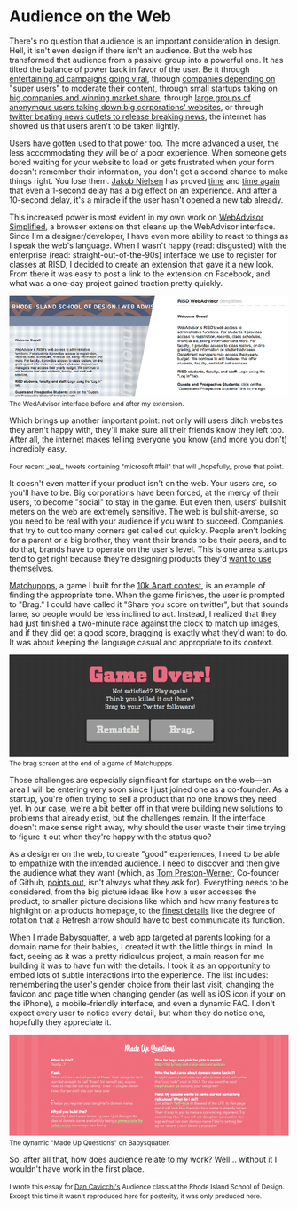 
# Audience on the Web

There's no question that audience is an important consideration in design. Hell, it isn't even design if there isn't an audience. But the web has transformed that audience from a passive group into a powerful one. It has tilted the balance of power back in favor of the user. Be it through [entertaining ad campaigns going viral](http://www.reddit.com/r/entertainment/comments/cp190/the_old_spice_man_responds_to_the_internet/), through [companies depending on "super users" to moderate their content](http://techcrunch.com/2010/11/25/stack-overflow-hits-10m-uniques-boldly-goes-where-no-qa-site-has-gone-before/), through [small startups taking on big companies and winning market share](http://techcrunch.com/2010/07/25/fawlty-logic/), through [large groups of anonymous users taking down big corporations' websites](http://news.cnet.com/8301-13578_3-20024701-38.html?tag=mncol;txt), or through [twitter beating news outlets to release breaking news](http://news.cnet.com/8301-31001_3-20058782-261.html#ixzz1LArs5JOf), the internet has showed us that users aren't to be taken lightly.

Users have gotten used to that power too. The more advanced a user, the less accommodating they will be of a poor experience. When someone gets bored waiting for your website to load or gets frustrated when your form doesn't remember their information, you don't get a second chance to make things right. You lose them. [Jakob Nielsen](http://www.useit.com/) has proved [time](http://www.useit.com/alertbox/9703a.html) and [time again](http://www.useit.com/alertbox/response-times.html) that even a 1-second delay has a big effect on an experience. And after a 10-second delay, it's a miracle if the user hasn't opened a new tab already.

This increased power is most evident in my own work on [WebAdvisor Simplified](http://ian.st/webadvisor), a browser extension that cleans up the WebAdvisor interface. Since I'm a designer/developer, I have even more ability to react to things as I speak the web's language. When I wasn't happy (read: disgusted) with the enterprise (read: straight-out-of-the-90s) interface we use to register for classes at RISD, I decided to create an extension that gave it a new look. From there it was easy to post a link to the extension on Facebook, and what was a one-day project gained traction pretty quickly.

[![](images/webadvisor.png)](http://ian.st/webadvisor)
<small>The WedAdvisor interface before and after my extension.</small>

Which brings up another important point: not only will users ditch websites they aren't happy with, they'll make sure all their friends know they left too. After all, the internet makes telling everyone you know (and more you don't) incredibly easy.

<ul class="tweets"></ul>
<small>Four recent _real_ tweets containing "microsoft #fail" that will _hopefully_ prove that point.</small>

It doesn't even matter if your product isn't on the web. Your users are, so you'll have to be. Big corporations have been forced, at the mercy of their users, to become "social" to stay in the game. But even then, users' bullshit meters on the web are extremely sensitive. The web is bullshit-averse, so you need to be real with your audience if you want to succeed.  Companies that try to cut too many corners get called out quickly. People aren't looking for a parent or a big brother, they want their brands to be their peers, and to do that, brands have to operate on the user's level. This is one area startups tend to get right because they're designing products they'd [want to use themselves](http://paulgraham.com/organic.html).

[Matchuppps](http://ian.st/matchuppps), a game I built for the [10k Apart contest](http://10k.aneventapart.com/), is an example of finding the appropriate tone. When the game finishes, the user is prompted to "Brag." I could have called it "Share you score on twitter", but that sounds lame, so people would be less inclined to act. Instead, I realized that they had just finished a two-minute race against the clock to match up images, and if they did get a good score, bragging is exactly what they'd want to do. It was about keeping the language casual and appropriate to its context.

[![](images/matchuppps.png)](http://ian.st/matchuppps)
<small>The brag screen at the end of a game of Matchuppps.</small>

Those challenges are especially significant for startups on the web—an area I will be entering very soon since I just joined one as a co-founder. As a startup, you're often trying to sell a product that no one knows they need yet. In our case, we're a bit better off in that were building new solutions to problems that already exist, but the challenges remain. If the interface doesn't make sense right away, why should the user waste their time trying to figure it out when they're happy with the status quo?

As a designer on the web, to create "good" experiences, I need to be able to empathize with the intended audience. I need to discover and then give the audience what they want (which, as [Tom Preston-Werner]( http://tom.preston-werner.com/), Co-founder of Github, [points out](http://tom.preston-werner.com/2011/03/29/ten-lessons-from-githubs-first-year.html), isn't always what they ask for). Everything needs to be considered, from the big picture ideas like how a user accesses the product, to smaller picture decisions like which and how many features to highlight on a products homepage, to the [finest details](http://littlebigdetails.com) like the degree of rotation that a Refresh arrow should have to best communicate its function.

When I made [Babysquatter](http://babysquatter.com), a web app targeted at parents looking for a domain name for their babies, I created it with the little things in mind. In fact, seeing as it was a pretty ridiculous project, a main reason for me building it was to have fun with the details. I took it as an opportunity to embed lots of subtle interactions into the experience. The list includes: remembering the user's gender choice from their last visit, changing the favicon and page title when changing gender (as well as iOS icon if your on the iPhone), a mobile-friendly interface, and even a dynamic FAQ. I don't expect every user to notice every detail, but when they do notice one, hopefully they appreciate it.

[![](images/babysquatter.png)](http://babysquatter.com)
<small>The dynamic "Made Up Questions" on Babysquatter.</small>

So, after all that, how does audience relate to my work? Well… without it I wouldn't have work in the first place.

<small>I wrote this essay for [Dan Cavicchi's](http://theardentaudience.blogspot.com/) Audience class at the Rhode Island School of Design. Except this time it wasn't reproduced here for posterity, it was only produced here.</small>
